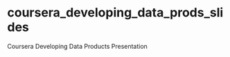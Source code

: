 coursera_developing_data_prods_slides
=====================================

Coursera Developing Data Products Presentation

